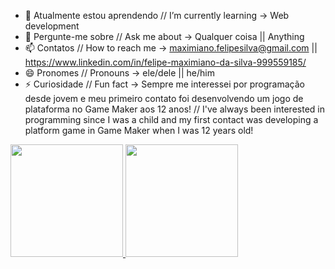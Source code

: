 - 🌱 Atualmente estou aprendendo // I’m currently learning -> Web development
- 💬 Pergunte-me sobre // Ask me about -> Qualquer coisa || Anything
- 📫 Contatos // How to reach me -> maximiano.felipesilva@gmail.com || https://www.linkedin.com/in/felipe-maximiano-da-silva-999559185/
- 😄 Pronomes // Pronouns -> ele/dele || he/him
- ⚡ Curiosidade // Fun fact -> Sempre me interessei por programação desde jovem e meu primeiro contato foi desenvolvendo um jogo de plataforma no Game Maker aos 12 anos! // I've always been interested in programming since I was a child and my first contact was developing a platform game in Game Maker when I was 12 years old!

<div>
<a href="https://github.com/FelipeMaximianoSilva">
<img height="180em" src="[![Anurag's GitHub stats](https://github-readme-stats.vercel.app/api?username=FelipeMaximianoSilva&show_icons=true&theme=dracula)]"(https://github.com/FelipeMaximianoSilva/github-readme-stats)>
<img height="180em" src="[![Top Langs](https://github-readme-stats.vercel.app/api/top-langs/?username=FelipeMaximianoSilva)](https://github.com/FelipeMaximianoSilva/github-readme-stats)">
</div>
